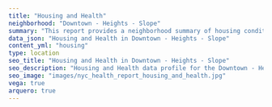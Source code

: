 ```yaml
---
title: "Housing and Health"
neighborhood: "Downtown - Heights - Slope"
summary: "This report provides a neighborhood summary of housing conditions and related health outcomes. It also describes population characteristics that can increase vulnerability to housing hazards."
data_json: "Housing and Health in Downtown - Heights - Slope"
content_yml: "housing"
type: location
seo_title: "Housing and Health in Downtown - Heights - Slope"
seo_description: "Housing and Health data profile for the Downtown - Heights - Slope neighborhood of NYC."
seo_image: "images/nyc_health_report_housing_and_health.jpg"
vega: true
arquero: true
---
```

